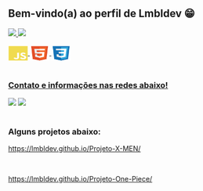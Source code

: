 ## Bem-vindo(a) ao perfil de Lmbldev 😁

 <div>
   <a href="https://github.com/lmbldev">
   <img height="180em" src="https://github-readme-stats.vercel.app/api?username=lmbldev&show_icons=true&theme=tokyonight&include_all_commits=true&count_private=true"/>
<!--    <img height="180em" src="https://github-readme-stats.vercel.app/api/top-langs/?username=lmbldev&layout=compact&langs_count=6&theme=tokyonight"/> -->
    <img height="180em" src="https://github-readme-stats.vercel.app/api/top-langs/?username=lmbldev&layout=compact&theme=tokyonight&langs_count=6"/>
</div>
    
<div style="display: inline_block"><br>
  <img align="center" alt="Js" height="30" width="40" src="https://raw.githubusercontent.com/devicons/devicon/master/icons/javascript/javascript-plain.svg">
  <img align="center" alt="HTML" height="30" width="40" src="https://raw.githubusercontent.com/devicons/devicon/master/icons/html5/html5-original.svg">
  <img align="center" alt="CSS" height="30" width="40" src="https://raw.githubusercontent.com/devicons/devicon/master/icons/css3/css3-original.svg">
</div>
 
<br>
 
### Contato e informações nas redes abaixo!
 
<div> 
  <a href = "mailto:lmbldev23@gmail.com"><img src="https://img.shields.io/badge/-Gmail-%23333?style=for-the-badge&logo=gmail&logoColor=white" target="_blank"></a>
  <a href="https://www.linkedin.com/in/lucas-mello-803667225" target="_blank"><img src="https://img.shields.io/badge/-LinkedIn-%230077B5?style=for-the-badge&logo=linkedin&logoColor=white" target="_blank"></a>
</div>

<br>

### Alguns projetos abaixo:

https://lmbldev.github.io/Projeto-X-MEN/

<br>

https://lmbldev.github.io/Projeto-One-Piece/
